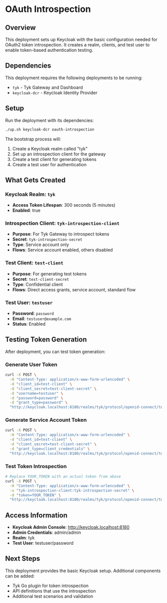 # OAuth Introspection

## Overview

This deployment sets up Keycloak with the basic configuration needed for OAuth2 token introspection. It creates a realm, clients, and test user to enable token-based authentication testing.

## Dependencies

This deployment requires the following deployments to be running:
- `tyk` - Tyk Gateway and Dashboard
- `keycloak-dcr` - Keycloak Identity Provider

## Setup

Run the deployment with its dependencies:

```bash
./up.sh keycloak-dcr oauth-introspection
```

The bootstrap process will:
1. Create a Keycloak realm called "tyk"
2. Set up an introspection client for the gateway
3. Create a test client for generating tokens
4. Create a test user for authentication

## What Gets Created

### Keycloak Realm: `tyk`
- **Access Token Lifespan**: 300 seconds (5 minutes)
- **Enabled**: true

### Introspection Client: `tyk-introspection-client`
- **Purpose**: For Tyk Gateway to introspect tokens
- **Secret**: `tyk-introspection-secret`
- **Type**: Service account only
- **Flows**: Service account enabled, others disabled

### Test Client: `test-client`
- **Purpose**: For generating test tokens
- **Secret**: `test-client-secret`
- **Type**: Confidential client
- **Flows**: Direct access grants, service account, standard flow

### Test User: `testuser`
- **Password**: `password`
- **Email**: `testuser@example.com`
- **Status**: Enabled

## Testing Token Generation

After deployment, you can test token generation:

### Generate User Token
```bash
curl -X POST \
  -H "Content-Type: application/x-www-form-urlencoded" \
  -d "client_id=test-client" \
  -d "client_secret=test-client-secret" \
  -d "username=testuser" \
  -d "password=password" \
  -d "grant_type=password" \
  "http://keycloak.localhost:8180/realms/tyk/protocol/openid-connect/token"
```

### Generate Service Account Token
```bash
curl -X POST \
  -H "Content-Type: application/x-www-form-urlencoded" \
  -d "client_id=test-client" \
  -d "client_secret=test-client-secret" \
  -d "grant_type=client_credentials" \
  "http://keycloak.localhost:8180/realms/tyk/protocol/openid-connect/token"
```

### Test Token Introspection
```bash
# Replace YOUR_TOKEN with an actual token from above
curl -X POST \
  -H "Content-Type: application/x-www-form-urlencoded" \
  -u "tyk-introspection-client:tyk-introspection-secret" \
  -d "token=YOUR_TOKEN" \
  "http://keycloak.localhost:8180/realms/tyk/protocol/openid-connect/token/introspect"
```

## Access Information

- **Keycloak Admin Console**: http://keycloak.localhost:8180
- **Admin Credentials**: admin/admin
- **Realm**: tyk
- **Test User**: testuser/password

## Next Steps

This deployment provides the basic Keycloak setup. Additional components can be added:
- Tyk Go plugin for token introspection
- API definitions that use the introspection
- Additional test scenarios and validation